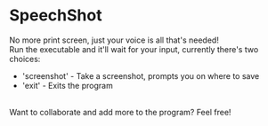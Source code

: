 # SpeechShot
No more print screen, just your voice is all that's needed!
<br />
Run the executable and it'll wait for your input, currently there's two choices:
* 'screenshot' - Take a screenshot, prompts you on where to save
* 'exit' - Exits the program
<br />
Want to collaborate and add more to the program? Feel free!